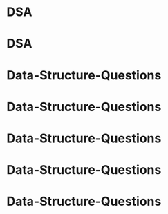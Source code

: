 # DSA
# DSA
# Data-Structure-Questions
# Data-Structure-Questions
# Data-Structure-Questions
# Data-Structure-Questions
# Data-Structure-Questions

